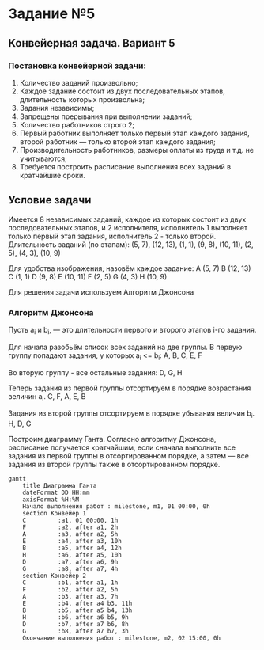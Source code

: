 # Задание №5
## Конвейерная задача. Вариант 5
### Постановка конвейерной задачи:
1. Количество заданий произвольно;
2. Каждое задание состоит из двух последовательных этапов, длительность которых произвольна;
3. Задания независимы;
4. Запрещены прерывания при выполнении заданий;
5. Количество работников строго 2;
6. Первый работник выполняет только первый этап каждого задания, второй работник — только второй этап каждого задания;
7. Производительность работников, размеры оплаты из труда и т.д. не учитываются;
8. Требуется построить расписание выполнения всех заданий в кратчайшие сроки.

## Условие задачи
Имеется 8 независимых заданий, каждое из которых состоит из двух последовательных этапов, и 2 исполнителя, исполнитель 1 выполняет только первый этап задания, исполнитель 2 - только второй. 
Длительность заданий (по этапам): (5, 7), (12, 13), (1, 1), (9, 8), (10, 11), (2, 5), (4, 3), (10, 9)

Для удобства изображения, назовём каждое задание:
A (5, 7)
B (12, 13) 
C (1, 1) 
D (9, 8)
E (10, 11) 
F (2, 5) 
G (4, 3) 
H (10, 9)

Для решения задачи используем Алгоритм Джонсона

### Алгоритм Джонсона
Пусть а<sub>i</sub> и b<sub>i</sub>, — это длительности первого и второго 
этапов i-го задания. 

Для начала разобьём список всех заданий на две группы. 
В первую группу попадают задания, у которых а<sub>i</sub> <= b<sub>i</sub>:
A, B, C, E, F

Во вторую группу - все остальные задания:
D, G, H

Теперь задания из первой группы отсортируем в порядке возрастания величин а<sub>i</sub>. 
C, F, A, E, B

Задания из второй группы отсортируем в порядке убывания величин b<sub>i</sub>.
H, D, G

Построим диаграмму Ганта.
Согласно алгоритму Джонсона, расписание получается кратчайшим, если сначала выполнить все задания из первой группы в отсортированном порядке, а затем — все задания из второй группы также в отсортированном порядке.


```mermaid
gantt
    title Диаграмма Ганта
    dateFormat DD HH:mm    
    axisFormat %H:%M
    Начало выполнения работ : milestone, m1, 01 00:00, 0h
    section Конвейер 1
    C         :a1, 01 00:00, 1h
    F         :a2, after a1, 2h
    A         :a3, after a2, 5h
    E         :a4, after a3, 10h
    B         :a5, after a4, 12h
    H         :a6, after a5, 10h
    D         :a7, after a6, 9h
    G         :a8, after a7, 4h
    section Конвейер 2
    C         :b1, after a1, 1h
    F         :b2, after a2, 5h
    A         :b3, after a3, 7h
    E         :b4, after a4 b3, 11h
    B         :b5, after a5 b4, 13h
    H         :b6, after a6 b5, 9h
    D         :b7, after a7 b6, 8h
    G         :b8, after a7 b7, 3h
    Окончание выполнения работ : milestone, m2, 02 15:00, 0h
```
